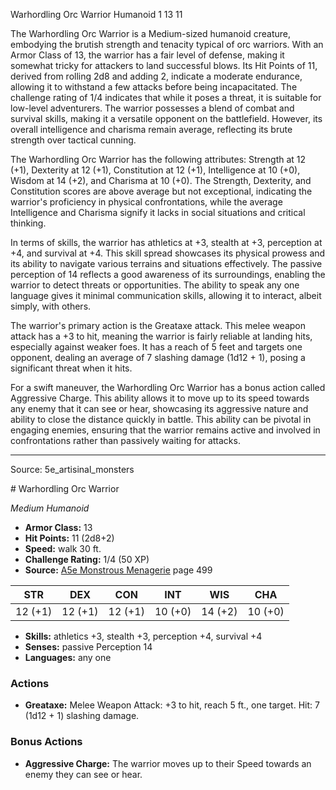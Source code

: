<MonsterName/>Warhordling Orc Warrior</MonsterName>
<CreatureType/>Humanoid</CreatureType>
<CR/>1</CR>
<AC/>13</AC>
<HP/>11</HP>
<summary>The Warhordling Orc Warrior is a Medium-sized humanoid creature, embodying the brutish strength and tenacity typical of orc warriors. With an Armor Class of 13, the warrior has a fair level of defense, making it somewhat tricky for attackers to land successful blows. Its Hit Points of 11, derived from rolling 2d8 and adding 2, indicate a moderate endurance, allowing it to withstand a few attacks before being incapacitated. The challenge rating of 1/4 indicates that while it poses a threat, it is suitable for low-level adventurers. The warrior possesses a blend of combat and survival skills, making it a versatile opponent on the battlefield. However, its overall intelligence and charisma remain average, reflecting its brute strength over tactical cunning.</summary>

<detail>

The Warhordling Orc Warrior has the following attributes: Strength at 12 (+1), Dexterity at 12 (+1), Constitution at 12 (+1), Intelligence at 10 (+0), Wisdom at 14 (+2), and Charisma at 10 (+0). The Strength, Dexterity, and Constitution scores are above average but not exceptional, indicating the warrior's proficiency in physical confrontations, while the average Intelligence and Charisma signify it lacks in social situations and critical thinking.

In terms of skills, the warrior has athletics at +3, stealth at +3, perception at +4, and survival at +4. This skill spread showcases its physical prowess and its ability to navigate various terrains and situations effectively. The passive perception of 14 reflects a good awareness of its surroundings, enabling the warrior to detect threats or opportunities. The ability to speak any one language gives it minimal communication skills, allowing it to interact, albeit simply, with others.

The warrior's primary action is the Greataxe attack. This melee weapon attack has a +3 to hit, meaning the warrior is fairly reliable at landing hits, especially against weaker foes. It has a reach of 5 feet and targets one opponent, dealing an average of 7 slashing damage (1d12 + 1), posing a significant threat when it hits.

For a swift maneuver, the Warhordling Orc Warrior has a bonus action called Aggressive Charge. This ability allows it to move up to its speed towards any enemy that it can see or hear, showcasing its aggressive nature and ability to close the distance quickly in battle. This ability can be pivotal in engaging enemies, ensuring that the warrior remains active and involved in confrontations rather than passively waiting for attacks.</detail>



---

Source: 5e_artisinal_monsters

<statblock>
# Warhordling Orc Warrior

*Medium* *Humanoid*

- **Armor Class:** 13
- **Hit Points:** 11 (2d8+2)
- **Speed:** walk 30 ft.
- **Challenge Rating:** 1/4 (50 XP)
- **Source:** [A5e Monstrous Menagerie](https://enpublishingrpg.com/products/level-up-monstrous-menagerie-a5e) page 499

| STR | DEX | CON | INT | WIS | CHA |
| --- | --- | --- | --- | --- | --- |
| 12 (+1) | 12 (+1) | 12 (+1) | 10 (+0) | 14 (+2) | 10 (+0) |

- **Skills:** athletics +3, stealth +3, perception +4, survival +4
- **Senses:** passive Perception 14
- **Languages:** any one

### Actions

- **Greataxe:** Melee Weapon Attack: +3 to hit, reach 5 ft., one target. Hit: 7 (1d12 + 1) slashing damage.

### Bonus Actions

- **Aggressive Charge:** The warrior moves up to their Speed towards an enemy they can see or hear.


</statblock>


